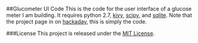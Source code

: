 ##Glucometer UI Code
This is the code for the user interface of a glucose meter I am building.  It requires python 2.7, [kivy](https://kivy.org/#home), [scipy](https://www.scipy.org), and [sqlite](https://www.sqlite.org).
Note that the project page in on [hackaday](https://hackaday.io/project/12778-raspberry-pi-glucometer), this is simply the code.

###License
This project is released under the [MIT License](https://opensource.org/licenses/MIT).
